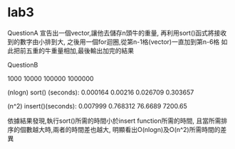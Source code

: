 # lab3

QuestionA
宣告出一個vector,讓他去儲存n頭牛的重量,
再利用sort()函式將接收到的數字由小排到大,
之後用一個for迴圈,從第n-1格(vector)一直加到第n-6格
如此把前五重的牛重量相加,最後輸出加完的結果


QuestionB		      

1000	    10000     100000   	1000000 

(nlogn) sort() (seconds):	0.000164	0.00216	  0.026709	0.303657

(n^2)  insert()(seconds):	0.007999	0.768312 	76.6689	  7200.65

依據結果發現,執行sort()所需的時間小於insert function所需的時間,
且當所需排序的個數越大時,兩者的時間差也越大,
明顯看出O(nlogn)及O(n^2)所需時間的差異
